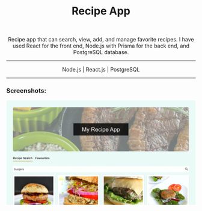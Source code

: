 <h1 align="center">Recipe App</h1> <br>

<p align="center">
  Recipe app that can search, view, add, and manage favorite recipes. I have used React for the front end, Node.js with Prisma for the back end, and PostgreSQL database.
</p>

---
<p align="center">
  Node.js | React.js | PostgreSQL 
</p>

---

### Screenshots:

![img.png](recipeapp.png)
